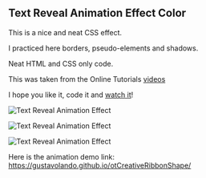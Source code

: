 ## Text Reveal Animation Effect Color

This is a nice and neat CSS effect.

I practiced here borders, pseudo-elements and shadows.

Neat HTML and CSS only code.

This was taken from the Online Tutorials [videos](https://www.youtube.com/watch?v=D9aHXGb_ABs&t=20s)

I hope you like it, code it and [watch it](https://gustavolando.github.io/otCreativeRibbonShape/)!

![Text Reveal Animation Effect](https://gustavolando.github.io/otCreativeRibbonShape/Creative%20Ribbon%20Shape%201.png)

![Text Reveal Animation Effect](https://gustavolando.github.io/otCreativeRibbonShape/Creative%20Ribbon%20Shape%202.png)

![Text Reveal Animation Effect](https://gustavolando.github.io/otCreativeRibbonShape/Creative%20Ribbon%20Shape%203.png)

Here is the animation demo link:  https://gustavolando.github.io/otCreativeRibbonShape/
